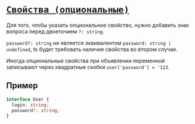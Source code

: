 # [`Свойства (опциональные)`](../index.md)

Для того, чтобы указать опциональное свойство, нужно добавить знак вопроса перед двоеточием `?: string`.

`password?: string` не является эквивалентом `password: string | undefined`, ts будет требовать наличие свойства во втором случае.

Иногда опциональные свойства при объявлении переменной записывают через квадратные скобки `user['password'] = '123`.

## Пример

```ts
interface User {
  login: string;
  password?: string;
}
```
